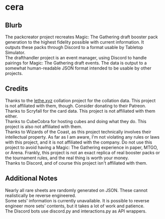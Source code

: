 # cera

## Blurb
The packcreator project recreates Magic: The Gathering draft booster pack generation to the highest fidelity possible with current information. It outputs these packs through Discord to a format usable by Tabletop Simulator.</br>
The drafthandler project is an event manager, using Discord to handle pairings for Magic: The Gathering draft events. The data is output to a somewhat human-readable JSON format intended to be usable by other projects.</br>

## Credits
Thanks to the [lethe.xyz](https://www.lethe.xyz/mtg/collation/index.html) collation project for the collation data. This project is not affiliated with them, though. Consider donating to their Patreon.</br>
Thanks to Scryfall for the card data. This project is not affiliated with them either.</br>
Thanks to CubeCobra for hosting cubes and doing what they do. This project is also not affiliated with them.</br>
Thanks to Wizards of the Coast, as this project technically involves their intellectual property. As far as I am aware, I'm not violating any rules or laws with this project, and it is not affiliated with the company. Do not use this project to avoid having a Magic: The Gathering experience in paper, MTGO, or Arena. Frankly, this project is not an exact replica of real booster packs or the tournament rules, and the real thing is worth your money.</br>
Thanks to Discord, and of course this project isn't affiliated with them.

## Additional Notes
Nearly all rare sheets are randomly generated on JSON. These cannot realistically be reverse engineered.</br>
Some sets' information is currently unavailable. It is possible to reverse engineer more sets' contents, but it takes a lot of work and patience.</br>
The Discord bots use discord.py and interactions.py as API wrappers.

